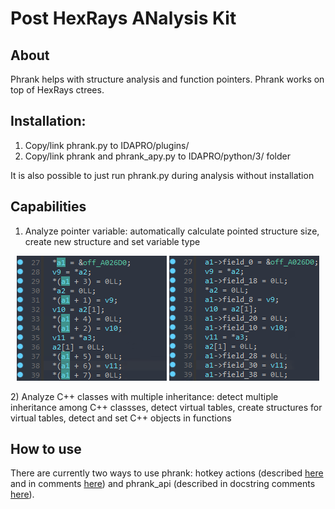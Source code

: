 # Post HexRays ANalysis Kit

## About
Phrank helps with structure analysis and function pointers. Phrank works on top of HexRays ctrees.

## Installation:
1) Copy/link phrank.py to IDAPRO/plugins/
2) Copy/link phrank and phrank_apy.py to IDAPRO/python/3/ folder  

It is also possible to just run phrank.py during analysis without installation

## Capabilities
1) Analyze pointer variable: automatically calculate pointed structure size, create new structure and set variable type
<p align='center'>
<img src='pictures/before.PNG'>
<img src='pictures/after.PNG'>
</p>
2) Analyze C++ classes with multiple inheritance: detect multiple inheritance among C++ classses, detect virtual tables, create structures for virtual tables, detect and set C++ objects in functions

## How to use
There are currently two ways to use phrank: hotkey actions (described [here](https://github.com/Mizari/phrank/wiki/Phrank-plugin-and-actions) and in comments [here](https://github.com/Mizari/phrank/blob/master/phrank.py)) and phrank_api (described in docstring comments [here](https://github.com/Mizari/phrank/blob/master/phrank_api.py)).
